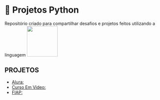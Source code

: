 # :art: Projetos Python



Repositório criado para compartilhar desafios e projetos feitos utilizando a linguagem <img width = "100" text-align = "center" src="https://cdn.jsdelivr.net/gh/devicons/devicon/icons/python/python-original.svg" />

## PROJETOS

- [Alura:](https://github.com/carlosvinicius-ai/Python-Projetos/tree/master/Alura)
- [Curso Em Video:](https://github.com/carlosvinicius-ai/Python-Projetos/tree/master/CursoEmVideo)
- [FIAP:](https://github.com/carlosvinicius-ai/Python-Projetos/tree/master/FIAP)
